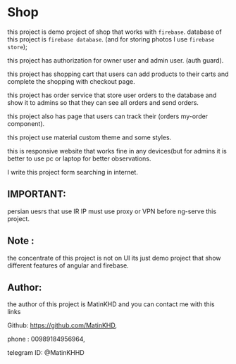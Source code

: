# Shop 

this project is demo project of shop that works with `firebase`.
database of this project is `firebase database`.
(and for storing photos I use `firebase store`);


this project has authorization for owner user and admin user.
(auth guard).

this project has shopping cart that users can add products to their carts and complete the shopping with checkout page.

this project has order service that store user orders to the database and show it to admins so that they can see all orders and send orders.

this project also has page that users can track their (orders my-order component).

this project use material custom theme and some styles.

this is responsive website that works fine in any devices(but for admins it is better to use pc or laptop for better observations.

I write this project form searching in internet.

## IMPORTANT:
persian uesrs that use IR IP must use proxy or VPN before ng-serve this project.


## Note : 
the concentrate of this project is not on UI its just demo project that show different features of angular and firebase.


## Author: 
the author of this project is MatinKHD and you can contact me with this links

Github: https://github.com/MatinKHD,

phone : 00989184956964,

telegram ID: @MatinKHHD
